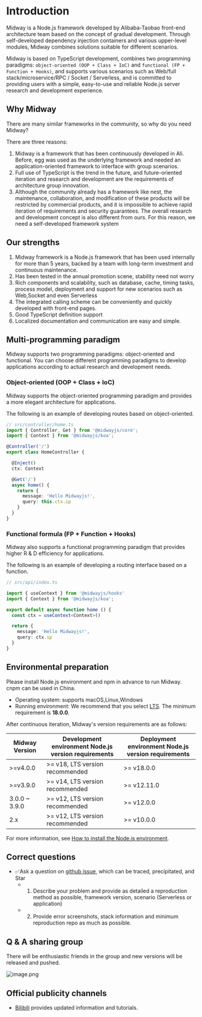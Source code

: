 # Introduction

Midway is a Node.js framework developed by Alibaba-Taobao front-end architecture team based on the concept of gradual development. Through self-developed dependency injection containers and various upper-level modules, Midway combines solutions suitable for different scenarios.

Midway is based on TypeScript development, combines two programming paradigms: `object-oriented (OOP + Class + IoC)` and `functional (FP + Function + Hooks)`, and supports various scenarios such as Web/full stack/microservice/RPC / Socket / Serverless, and is committed to providing users with a simple, easy-to-use and reliable Node.js server research and development experience.



## Why Midway

There are many similar frameworks in the community, so why do you need Midway?

There are three reasons:

1. Midway is a framework that has been continuously developed in Ali. Before, egg was used as the underlying framework and needed an application-oriented framework to interface with group scenarios.
2. Full use of TypeScript is the trend in the future, and future-oriented iteration and research and development are the requirements of architecture group innovation.
3. Although the community already has a framework like nest, the maintenance, collaboration, and modification of these products will be restricted by commercial products, and it is impossible to achieve rapid iteration of requirements and security guarantees. The overall research and development concept is also different from ours. For this reason, we need a self-developed framework system



## Our strengths

1. Midway framework is a Node.js framework that has been used internally for more than 5 years, backed by a team with long-term investment and continuous maintenance.
2. Has been tested in the annual promotion scene, stability need not worry
3. Rich components and scalability, such as database, cache, timing tasks, process model, deployment and support for new scenarios such as Web,Socket and even Serverless
4. The integrated calling scheme can be conveniently and quickly developed with front-end pages.
5. Good TypeScript definition support
6. Localized documentation and communication are easy and simple.



## Multi-programming paradigm

Midway supports two programming paradigms: object-oriented and functional. You can choose different programming paradigms to develop applications according to actual research and development needs.



### Object-oriented (OOP + Class + IoC)

Midway supports the object-oriented programming paradigm and provides a more elegant architecture for applications.

The following is an example of developing routes based on object-oriented.
```typescript
// src/controller/home.ts
import { Controller, Get } from '@midwayjs/core';
import { Context } from '@midwayjs/koa';

@Controller('/')
export class HomeController {

  @Inject()
  ctx: Context

  @Get('/')
  async home() {
    return {
      message: 'Hello Midwayjs!',
      query: this.ctx.ip
    }
  }
}
```



### Functional formula (FP + Function + Hooks)

Midway also supports a functional programming paradigm that provides higher R & D efficiency for applications.


The following is an example of developing a routing interface based on a function.
```typescript
// src/api/index.ts

import { useContext } from '@midwayjs/hooks'
import { Context } from '@midwayjs/koa';

export default async function home () {
  const ctx = useContext<Context>()

  return {
    message: 'Hello Midwayjs!',
    query: ctx.ip
  }
}
```



## Environmental preparation


Please install Node.js environment and npm in advance to run Midway. cnpm can be used in China.


- Operating system: supports macOS,Linux,Windows
- Running environment: We recommend that you select [LTS](http://nodejs.org/). The minimum requirement is **18.0.0**.

After continuous iteration, Midway's version requirements are as follows:

| Midway Version | Development environment Node.js version requirements | Deployment environment Node.js version requirements |
| -------------- | ---------------------------------------------------- | --------------------------------------------------- |
| >=v4.0.0       | >= v18, LTS version recommended                      | >= v18.0.0                                         |
| >=v3.9.0       | >= v14, LTS version recommended                      | >= v12.11.0                                        |
| 3.0.0 ~ 3.9.0  | >= v12, LTS version recommended                      | >= v12.0.0                                         |
| 2.x            | >= v12, LTS version recommended                      | >= v10.0.0                                         |

For more information, see [How to install the Node.js environment](how_to_install_nodejs).



## Correct questions

- ✅Ask a question on [github issue](https://github.com/midwayjs/midway/issues), which can be traced, precipitated, and Star
   - 1. Describe your problem and provide as detailed a reproduction method as possible, framework version, scenario (Serverless or application)
   - 2. Provide error screenshots, stack information and minimum reproduction repo as much as possible.



## Q & A sharing group

There will be enthusiastic friends in the group and new versions will be released and pushed.

![image.png](https://img.alicdn.com/imgextra/i3/O1CN01LyI8r91S91RsKsD29_!!6000000002203-0-tps-3916-2480.jpg)



## Official publicity channels

- [Bilibili](https://space.bilibili.com/1746017680) provides updated information and tutorials.

